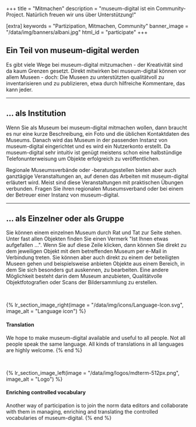 +++
title = "Mitmachen"
description = "museum-digital ist ein Community-Project. Natürlich freuen wir uns über Unterstützung!"

[extra]
keywords = "Partizipation, Mitmachen, Community"
banner_image = "/data/img/banners/albani.jpg"
html_id = "participate"
+++

## Ein Teil von museum-digital werden

Es gibt viele Wege bei museum-digital mitzumachen - der Kreativität sind da kaum Grenzen gesetzt. Direkt mitwirken bei museum-digital können vor allem Museen - doch: Die Museen zu unterstützten qualitätvoll zu inventarisieren und zu publizieren, etwa durch hilfreiche Kommentare, das kann jeder.

----

## ... als Institution

Wenn Sie als Museum bei museum-digital mitmachen wollen, dann braucht es nur eine kurze Beschreibung, ein Foto und die üblichen Kontaktdaten des Museums. Danach wird das Museum in der passenden Instanz von museum-digital eingerichtet und es wird ein Nutzerkonto erstellt. Da museum-digital sehr intuitiv ist genügt meistens schon eine halbstündige Telefonunterweisung um Objekte erfolgreich zu veröffentlichen.

Regionale Museumsverbände oder -beratungsstellen bieten aber auch ganztägige Veranstaltungen an, auf denen das Arbeiten mit museum-digital erläutert wird. Meist sind diese Veranstaltungen mit praktischen Übungen verbunden. Fragen Sie ihren regionalen Museumsverband oder bei einem der Betreuer einer Instanz von museum-digital.

----

## ... als Einzelner oder als Gruppe

Sie können einem einzelnen Museum durch Rat und Tat zur Seite stehen. Unter fast allen Objekten finden Sie einen Vermerk "Ist Ihnen etwas aufgefallen ...". Wenn Sie auf diese Zeile klicken, dann können Sie direkt zu dem jeweiligen Objekt mit dem betreffenden Museum per e-Mail in Verbindung treten. Sie können aber auch direkt zu einem der beteiligten Museen gehen und beispielsweise anbieten Objekte aus einem Bereich, in dem Sie sich besonders gut auskennen, zu bearbeiten. Eine andere Möglichkeit besteht darin dem Museum anzubieten, Qualitätvolle Objektfotografien oder Scans der Bildersammlung zu erstellen.

<br/>

{% lr_section_image_right(image = "/data/img/icons/Language-Icon.svg", image_alt = "Language icon") %}
#### Translation

We hope to make museum-digital available and useful to all people. Not all people speak the same language. All kinds of translations in all languages are highly welcome.
{% end %}

<br/>

{% lr_section_image_left(image = "/data/img/logos/mdterm-512px.png", image_alt = "Logo") %}
#### Enriching controlled vocabulary

Another way of participation is to join the norm data editors and collaborate with them in managing, enriching and translating the controlled vocabularies of museum-digital.
{% end %}
